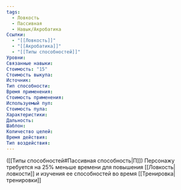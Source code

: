 ```yaml
---
tags:
  - Ловкость
  - Пассивная
  - Навык/Акробатика
Ссылки:
  - "[[Ловкость]]"
  - "[[Акробатика]]"
  - "[[Типы способностей]]"
Уровни: 
Связанные навыки: 
Стоимость: "15"
Стоимость выкупа:
Источник:
Тип способности:
Время применения:
Стоимость применения:
Используемый пул:
Стоимость пула:
Характеристики:
Дальность:
Шаблон:
Количество целей:
Время действия:
Тип воздействия:
---
```

([[Типы способностей#Пассивная способность|П]]) Персонажу требуется на 25% меньше времени для повышения [[Ловкость|ловкости]] и изучения ее способностей во время [[Тренировка|тренировки]]